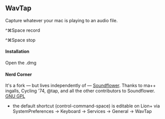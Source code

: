 ## WavTap
Capture whatever your mac is playing to an audio file.

^⌘Space record

^⌘Space stop

#### Installation
Open the .dmg

#### Nerd Corner
It's a fork — but lives independently of — [Soundflower](https://github.com/tap/Soundflower).
Thanks to ma++ ingalls, Cycling '74, @tap, and all the other contributors to Soundflower.
[GNU GPL](http://www.gnu.org/copyleft/gpl.html)

- the default shortcut (control-command-space) is editable on Lion+ via SystemPreferences -> Keyboard -> Services -> General -> WavTap
